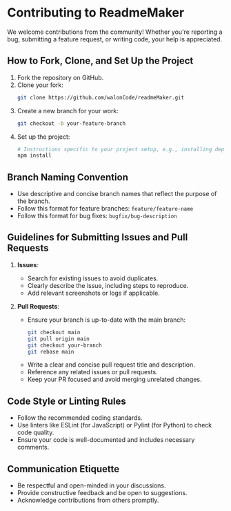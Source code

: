 # Contributing to ReadmeMaker

We welcome contributions from the community! Whether you're reporting a bug, submitting a feature request, or writing code, your help is appreciated.

## How to Fork, Clone, and Set Up the Project

1. Fork the repository on GitHub.
2. Clone your fork:
    ```bash
    git clone https://github.com/walonCode/readmeMaker.git
    ```
3. Create a new branch for your work:
    ```bash
    git checkout -b your-feature-branch
    ```
4. Set up the project:
    ```bash
    # Instructions specific to your project setup, e.g., installing dependencies
    npm install
    ```

## Branch Naming Convention

- Use descriptive and concise branch names that reflect the purpose of the branch.
- Follow this format for feature branches: `feature/feature-name`
- Follow this format for bug fixes: `bugfix/bug-description`

## Guidelines for Submitting Issues and Pull Requests

1. **Issues**:
    - Search for existing issues to avoid duplicates.
    - Clearly describe the issue, including steps to reproduce.
    - Add relevant screenshots or logs if applicable.

2. **Pull Requests**:
    - Ensure your branch is up-to-date with the main branch:
        ```bash
        git checkout main
        git pull origin main
        git checkout your-branch
        git rebase main
        ```
    - Write a clear and concise pull request title and description.
    - Reference any related issues or pull requests.
    - Keep your PR focused and avoid merging unrelated changes.

## Code Style or Linting Rules

- Follow the recommended coding standards.
- Use linters like ESLint (for JavaScript) or Pylint (for Python) to check code quality.
- Ensure your code is well-documented and includes necessary comments.

## Communication Etiquette

- Be respectful and open-minded in your discussions.
- Provide constructive feedback and be open to suggestions.
- Acknowledge contributions from others promptly.
